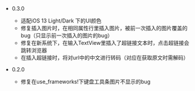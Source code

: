 * 0.3.0
    * 适配iOS 13 Light/Dark 下的UI颜色
    * 修复插入图片时，在相同属性行里插入图片，被前一次插入的图片覆盖的bug（只显示前一次插入的图片的bug）
    * 修复在新系统下，在输入TextView里插入了超链接文本时，点击超链接会跳转浏览器
    * 在插入超链接时，将对url中的中文进行转码（对应在获取原文时需解码）

* 0.2.0  
    * 修复在use_frameworks!下键盘工具条图片不显示的bug


